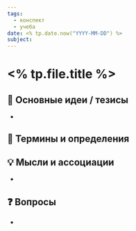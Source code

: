 ```yaml
---
tags:
  - конспект
  - учеба
date: <% tp.date.now("YYYY-MM-DD") %>
subject:
---
```


# <% tp.file.title %>

## 📖 Основные идеи / тезисы
- 

## 📝 Термины и определения


## 💡 Мысли и ассоциации
- 

## ❓ Вопросы
- 